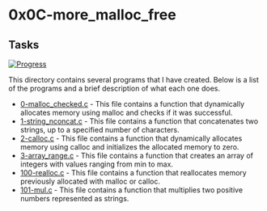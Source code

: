 # 0x0C-more_malloc_free

## Tasks

[![Progress](https://img.shields.io/badge/Progress-6%2F6-blue.svg)](https://shields.io/)

This directory contains several programs that I have created. Below is a list of the programs and a brief description of what each one does.

- [0-malloc_checked.c](0-malloc_checked.c) - This file contains a function that dynamically allocates memory using malloc and checks if it was successful.
- [1-string_nconcat.c](1-string_nconcat.c) - This file contains a function that concatenates two strings, up to a specified number of characters.
- [2-calloc.c](2-calloc.c) - This file contains a function that dynamically allocates memory using calloc and initializes the allocated memory to zero.
- [3-array_range.c](3-array_range.c) - This file contains a function that creates an array of integers with values ranging from min to max.
- [100-realloc.c](100-realloc.c) - This file contains a function that reallocates memory previously allocated with malloc or calloc.
- [101-mul.c](101-mul.c) - This file contains a function that multiplies two positive numbers represented as strings.

